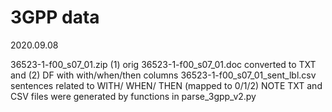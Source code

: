 # 3GPP data 
2020.09.08

36523-1-f00_s07_01.zip               (1) orig 36523-1-f00_s07_01.doc converted to TXT and (2) DF with with/when/then columns
36523-1-f00_s07_01_sent_lbl.csv      sentences related to WITH/ WHEN/ THEN (mapped to 0/1/2)
NOTE TXT and CSV files were generated by functions in parse_3gpp_v2.py



